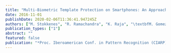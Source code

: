 ```yaml
---
title: "Multi-Biometric Template Protection on Smartphones: An Approach based on Binarized Statistical Features and Bloom Filters"
date: 2016-11-01
publishDate: 2020-02-06T11:36:41.947245Z
authors: ["M. Stokkenes", "R. Ramachandra", "K. Raja", "\textbfM. Gomez-Barrero", "M. Sigaard", "C. Busch"]
publication_types: ["1"]
abstract: ""
featured: false
publication: "*Proc. Iberoamerican Conf. in Pattern Recognition (CIARP)*"
---
```


